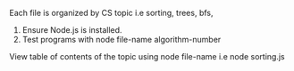 Each file is organized by CS topic i.e sorting, trees, bfs, 

1. Ensure Node.js is installed.
2. Test programs with node file-name algorithm-number

View table of contents of the topic using node file-name
i.e node sorting.js
